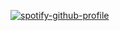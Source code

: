   [![spotify-github-profile](https://spotify-github-profile.kittinanx.com/api/view?uid=313g2fvqq5xv2uapj4pfsvujfawe&cover_image=true&theme=natemoo-re&show_offline=false&background_color=485853&interchange=true&bar_color=2e3734&bar_color_cover=false)](https://spotify-github-profile.kittinanx.com/api/view?uid=313g2fvqq5xv2uapj4pfsvujfawe&redirect=true)
